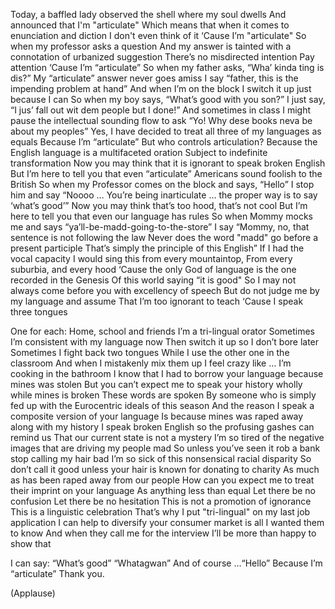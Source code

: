 
Today,
a baffled lady observed
the shell where my soul dwells
And announced that I&#39;m
&quot;articulate&quot;
Which means that when it comes
to enunciation and diction
I don&#39;t even think of it
‘Cause I’m &quot;articulate&quot;
So when my professor asks a question
And my answer is tainted with a connotation
of urbanized suggestion
There’s no misdirected intention
Pay attention
‘Cause I’m “articulate”
So when my father asks, “Wha’ kinda ting is dis?”
My “articulate” answer never goes amiss
I say “father, this is the impending problem at hand”
And when I’m on the block
I switch it up just because I can
So when my boy says, “What’s good with you son?”
I just say, “I jus’ fall out wit dem people but I done!”
And sometimes in class
I might pause the intellectual sounding flow to ask
“Yo! Why dese books neva be about my peoples”
Yes, I have decided to treat
all three of my languages as equals
Because I’m “articulate”
But who controls articulation?
Because the English language
is a multifaceted oration
Subject to indefinite transformation
Now you may think that it is
ignorant to speak broken English
But I’m here to tell you that
even “articulate” Americans
sound foolish to the British
So when my Professor comes on
the block and says, “Hello”
I stop him and say “Noooo …
You’re being inarticulate …
the proper way is to say ‘what’s good’”
Now you may think that’s too hood, that’s not cool
But I’m here to tell you that
even our language has rules
So when Mommy mocks me and says
“ya’ll-be-madd-going-to-the-store”
I say “Mommy, no, that sentence is not following the law
Never does the word &quot;madd&quot; go 
before a present participle
That’s simply the principle of this English”
If I had the vocal capacity I would
sing this from every mountaintop,
From every suburbia, and every hood
‘Cause the only God of language is
the one recorded in the Genesis
Of this world saying “it is good&quot;
So I may not always come before you
with excellency of speech
But do not judge me by my language and assume
That I’m too ignorant to teach
‘Cause I speak three tongues

One for each:
Home, school and friends
I’m a tri-lingual orator
Sometimes I’m consistent with my language now
Then switch it up so I don’t bore later
Sometimes I fight back two tongues
While I use the other one in the classroom
And when I mistakenly mix them up
I feel crazy like … I’m cooking in the bathroom
I know that I had to borrow your language
because mines was stolen
But you can’t expect me to speak your history wholly
while mines is broken
These words are spoken
By someone who is simply fed up with
the Eurocentric ideals of this season
And the reason I speak a composite
version of your language
Is because mines was raped
away along with my history
I speak broken English so the
profusing gashes can remind us
That our current state is not a mystery
I’m so tired of the negative images
that are driving my people mad
So unless you’ve seen it rob
a bank stop calling my hair bad
I’m so sick of this nonsensical racial disparity
So don’t call it good unless your hair is known
for donating to charity
As much as has been raped away from our people
How can you expect me to treat
their imprint on your language
As anything less than equal
Let there be no confusion
Let there be no hesitation
This is not a promotion of ignorance
This is a linguistic celebration
That’s why I put &quot;tri-lingual&quot; on my last job application
I can help to diversify your consumer market
is all I wanted them to know
And when they call me for the interview
I’ll be more than happy to show that

I can say:
“What’s good”
“Whatagwan”
And of course …“Hello”
Because I’m “articulate”
Thank you.

(Applause)

